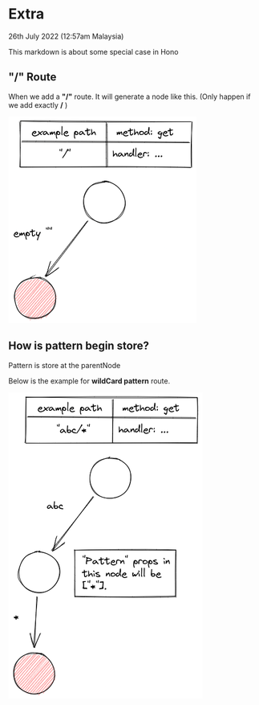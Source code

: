 # Extra

26th July 2022 (12:57am Malaysia)

This markdown is about some special case in Hono

## "/" Route

When we add a **"/"** route. It will generate a node like this. (Only happen if we add exactly **/** )

![slashRoute](./images/slash_route.png "Slash Route")

## How is pattern begin store?

Pattern is store at the parentNode

Below is the example for **wildCard pattern** route.

![patternRoute](./images/wildcard_route.png "Pattern Route")

